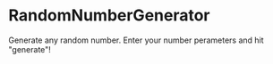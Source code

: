 # RandomNumberGenerator

Generate any random number. Enter your number perameters and hit "generate"!
